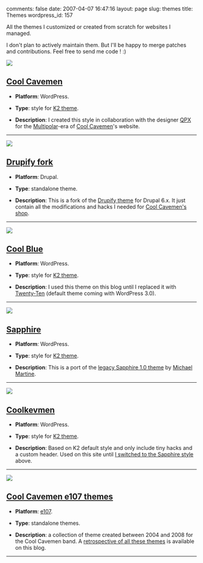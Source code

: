comments: false
date: 2007-04-07 16:47:16
layout: page
slug: themes
title: Themes
wordpress_id: 157



All the themes I customized or created from scratch for websites I managed.

I don't plan to actively maintain them. But I'll be happy to merge patches and contributions. Feel free to send me code ! :)



[![](http://kevin.deldycke.com/wp-content/uploads/2007/04/cool-cavemen-preview-150x150.png)](http://kevin.deldycke.com/wp-content/uploads/2007/04/cool-cavemen-preview.png)




## [Cool Cavemen](http://github.com/kdeldycke/cool-cavemen-k2-theme/)






  * **Platform**: WordPress.


  * **Type**: style for [K2 theme](http://getk2.com).


  * **Description**: I created this style in collaboration with the designer [QPX](http://qpx.coolcavemen.com) for the [Multipolar](http://coolcavemen.com/discography/multipolar/)-era of [Cool Cavemen](http://coolcavemen.com)'s website.





* * *





[![](http://kevin.deldycke.com/wp-content/uploads/2007/04/drupify-fork-preview-e1291301163923-150x150.png)](http://kevin.deldycke.com/wp-content/uploads/2007/04/drupify-fork-preview.png)




## [Drupify fork](http://github.com/kdeldycke/drupify-fork/)






  * **Platform**: Drupal.


  * **Type**: standalone theme.


  * **Description**: This is a fork of the [Drupify theme](http://drupal.org/project/drupify) for Drupal 6.x. It just contain all the modifications and hacks I needed for [Cool Cavemen's shop](http://shop.coolcavemen.com).





* * *





[![](http://kevin.deldycke.com/wp-content/uploads/2007/04/cool-blue-preview-150x150.png)](http://kevin.deldycke.com/wp-content/uploads/2007/04/cool-blue-preview.png)




## [Cool Blue](http://github.com/kdeldycke/cool-blue/)






  * **Platform**: WordPress.


  * **Type**: style for [K2 theme](http://getk2.com).


  * **Description**: I used this theme on this blog until I replaced it with [Twenty-Ten](http://wordpress.org/extend/themes/twentyten) (default theme coming with WordPress 3.0).





* * *





[![](http://kevin.deldycke.com/wp-content/uploads/2007/04/sapphire-style-for-k2-03-wordpress-theme-150x150.png)](http://kevin.deldycke.com/wp-content/uploads/2007/04/sapphire-style-for-k2-03-wordpress-theme.png)




## [Sapphire](http://github.com/kdeldycke/sapphire/)






  * **Platform**: WordPress.


  * **Type**: style for [K2 theme](http://getk2.com).


  * **Description**: This is a port of the [legacy Sapphire 1.0 theme](http://www.michaelmartine.com/free-wordpress-themes/free-wordpress-theme-sapphire/) by [Michael Martine](http://www.michaelmartine.com).





* * *





[![](http://kevin.deldycke.com/wp-content/uploads/2007/04/coolkevmen-for-k2-in-action1-e1291301553611-150x150.png)](http://kevin.deldycke.com/wp-content/uploads/2007/04/coolkevmen-for-k2-in-action1.png)




## [Coolkevmen](http://github.com/kdeldycke/coolkevmen/)






  * **Platform**: WordPress.


  * **Type**: style for [K2 theme](http://getk2.com).


  * **Description**: Based on K2 default style and only include tiny hacks and a custom header. Used on this site until [I switched to the Sapphire style](http://kevin.deldycke.com/2007/03/sapphire-style-for-k2-wordpress-theme/) above.





* * *





[![](http://kevin.deldycke.com/wp-content/uploads/2011/06/new_look_3_mouseover-150x150.png)](http://kevin.deldycke.com/wp-content/uploads/2011/06/new_look_3_mouseover.png)




## [Cool Cavemen e107 themes](http://github.com/kdeldycke/cool-cavemen-e107-theme)






  * **Platform**: [e107](http://e107.org).


  * **Type**: standalone themes.


  * **Description**: a collection of theme created between 2004 and 2008 for the Cool Cavemen band. A [retrospective of all these themes](http://kevin.deldycke.com/2011/06/cool-cavemen-webdesign-retrospective/) is available on this blog.





* * *
